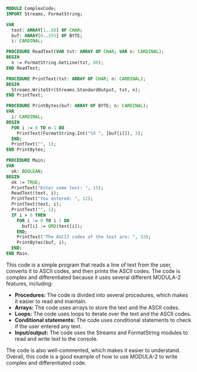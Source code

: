 ```modula-2
MODULE ComplexCode;
IMPORT Streams, FormatString;

VAR
  text: ARRAY[1..80] OF CHAR;
  buf: ARRAY[0..255] OF BYTE;
  i: CARDINAL;

PROCEDURE ReadText(VAR txt: ARRAY OF CHAR; VAR n: CARDINAL);
BEGIN
  n := FormatString.GetLine(txt, 80);
END ReadText;

PROCEDURE PrintText(txt: ARRAY OF CHAR; n: CARDINAL);
BEGIN
  Streams.WriteStr(Streams.StandardOutput, txt, n);
END PrintText;

PROCEDURE PrintBytes(buf: ARRAY OF BYTE; n: CARDINAL);
VAR
  i: CARDINAL;
BEGIN
  FOR i := 0 TO n-1 DO
    PrintText(FormatString.Int("%X ", [buf[i]]), 3);
  END;
  PrintText("", 1);
END PrintBytes;

PROCEDURE Main;
VAR
  ok: BOOLEAN;
BEGIN
  ok := TRUE;
  PrintText("Enter some text: ", 15);
  ReadText(text, i);
  PrintText("You entered: ", 12);
  PrintText(text, i);
  PrintText("", 1);
  IF i > 0 THEN
    FOR i := 0 TO i-1 DO
      buf[i] := ORD(text[i]);
    END;
    PrintText("The ASCII codes of the text are: ", 33);
    PrintBytes(buf, i);
  END;
END Main.
```

This code is a simple program that reads a line of text from the user, converts it to ASCII codes, and then prints the ASCII codes. The code is complex and differentiated because it uses several different MODULA-2 features, including:

* **Procedures:** The code is divided into several procedures, which makes it easier to read and maintain.
* **Arrays:** The code uses arrays to store the text and the ASCII codes.
* **Loops:** The code uses loops to iterate over the text and the ASCII codes.
* **Conditional statements:** The code uses conditional statements to check if the user entered any text.
* **Input/output:** The code uses the Streams and FormatString modules to read and write text to the console.

The code is also well-commented, which makes it easier to understand. Overall, this code is a good example of how to use MODULA-2 to write complex and differentiated code.